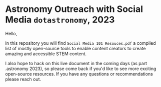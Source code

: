 # Astronomy Outreach with Social Media `dotastronomy`, 2023

Hello,

In this repository you will find `Social Media 101 Resouces.pdf` a compiled list of mostly open-source tools to enable content creators to create amazing and accessible STEM content. 

I also hope to hack on this live document in the coming days (as part .astronomy 2023), so please come back if you'd like to see more exciting open-source resources. If you have any questions or recommendations please reach out. 




